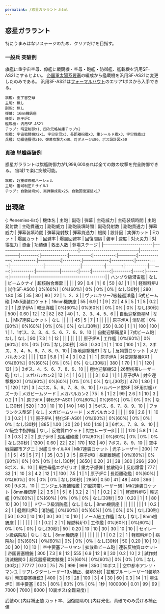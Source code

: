 ```yaml
---
permalink: /惑星ガララント.html
---
```

## 惑星ガララント

特にうまみはないステージのため、クリアだけを目指す。

### 一般兵 突破例

旗艦に重宇宙空母、僚艦に戦闘機・空母・砲艦・防御艦、艦載機を汎用SF-AS21にするとよい。
[帝国軍太陽系要塞](09.帝国軍太陽系要塞.md)の編成から艦載機を汎用SF-AS21に変更したのみである。
汎用SF-AS21は[フォーマルハウト](29.フォーマルハウト.md)のエリア1ボスから入手できる。

```
旗艦: 重宇宙空母
主砲: 無し
副砲: 無し
弾幕: 16mm機銃座
機関: 原子炉C
艦載機: 汎用SF-AS21
チップ: 時空制御x1、四次元格納庫チップx2
僚艦: 宇宙戦闘機X2x1、宇宙空母x3、長距離砲艦x3、重シールド艦x3、宇宙戦艦x2
兵種: 功績値獲得x10、弾幕攻撃力x40、対ダメージx80、ボス設計図x50
```

### 真破 単艦突破例

惑星ガララントは旗艦防御力が1,999,600あれば全ての敵の攻撃を完全防御できる。
宙域1で楽に突破可能。

```
旗艦: 超重改修艦ハーシェル
主砲: 宙域制圧ミサイル1
チップ: 自動装填x8、実弾錬成術x25、自動回復遅延x17
```

## 出現敵

{: #enemies-list}
| 機体名                  | 主砲                                   | 副砲                         | 弾幕           | 主砲威力 | 主砲装填時間 | 主砲発射数 | 主砲貫通力 | 副砲威力 | 副砲装填時間 | 副砲発射数 | 副砲貫通力 | 弾幕威力 | 弾幕装填時間 | 弾幕発射数 | 弾幕貫通力 | 機関            | 設計図           | 実弾カット | Eカット | 爆風カット | 回避率 | 爆風回避率 | 回復間隔   |    装甲 | 速度 | 対火災力 | 対電磁力 | 資金 | 功績値 | 救出人数 | 登場ステージ                         |
|-------------------------|----------------------------------------|------------------------------|----------------|---------:|-------------:|-----------:|-----------:|---------:|-------------:|-----------:|-----------:|---------:|-------------:|-----------:|-----------:|-----------------|------------------|-----------:|--------:|-----------:|-------:|-----------:|------------|--------:|-----:|---------:|---------:|-----:|-------:|---------:|--------------------------------------|
| ハンゾウ級潜宙艦        | なし                                   | ビームクナイ                 | 超核融合爆雷   |          |              |            |            |       99 |          0.4 |          1 |          6 |       50 |          8.1 |          1 |          1 | 軽燃料炉J       | 試作SF-AS00      |    0%[60%] | 0%[60%] |         0% |     0% |         0% | なし[30秒] |     280 | 1.80 |       35 |       35 |   80 |     80 |       22 | 1、2、3                              |
| ヴァルキリー7級軽巡洋艦 | 5式ビーム砲                            | Mk5連装ロケット              | 16mm機銃座     |       55 |          6.9 |          1 |          9 |       22 |          4.5 |          5 |          1 |        5 |          0.2 |          2 |          1 | 原子炉A         | 軽巡洋艦         |    0%[60%] | 0%[60%] |         0% |     0% |         0% | なし[30秒] |     500 | 0.60 |       12 |       12 |   82 |     82 |       40 | 1、2、3、4、5、6                     |
| 自動迎撃衛星M           | なし                                   | Mk7連装ロケット              | なし           |          |              |            |            |       45 |            5 |          7 |          1 |          |              |            |            | 原子炉A         | 消防艦           |    0%[60%] | 0%[60%] |         0% |     0% |         0% | なし[30秒] |     250 | 0.30 |        1 |        1 |  100 |    100 |        1 | 1、1ボス、2、3、4、5、6、7、8、9、10 |
| 自動迎撃衛星B           | 7式ビーム砲                            | なし                         | なし           |       90 |          7.3 |          1 |         12 |          |              |            |            |          |              |            |            | 原子炉A         | 工作艦           |    0%[60%] | 0%[60%] |         0% |     0% |         0% | なし[30秒] |     350 | 0.30 |        1 |        1 |  100 |    100 |        1 | 2、2ボス、3、4、5、6、7、8、9、10    |
| 極地迎撃機S1            | なし                                   | 反物質ロケット               | メガバルカン2  |          |              |            |            |      120 |          5.8 |          1 |          4 |        3 |          0.2 |          1 |          1 | 原子炉A         | 対空迎撃機XX1    |    0%[60%] | 0%[60%] |         0% |     0% |         0% | なし[30秒] |     380 | 1.70 |        1 |        1 |  120 |    121 |        3 | 3ボス、4、5、6、7、8、9、10          |
| 極地迎撃機S2            | 26型携帯レーザー砲                     | なし                         | メガバルカン2  |       12 |            4 |          1 |          6 |          |              |            |            |        3 |          0.2 |          1 |          1 | 原子炉A         | 対空迎撃機XX1    |    0%[60%] | 0%[60%] |         0% |     0% |         0% | なし[30秒] |     470 | 1.80 |        1 |        1 |  120 |    121 |        3 | 4ボス、5、6、7、8、9、10             |
| ハルバード型SF          | SF用対艦バズーカ                       | メガビームソード             | メガバルカン2  |       75 |            5 |          1 |          2 |       99 |          2.6 |          1 |         10 |        3 |          0.2 |          1 |          1 | 原子炉A         | 特化SF-AS01      |    0%[60%] | 0%[60%] |         0% |     0% |         0% | なし[30秒] |     520 | 1.30 |       10 |       10 |  140 |    148 |        3 | 5ボス、6、7、8、9、10                |
| ファランクス型SF        | なし                                   | メガビームソード             | メガバルカン2  |          |              |            |            |       99 |          2.6 |          1 |         10 |        3 |          0.2 |          1 |          1 | 原子炉A         | 特化SF-AS01      |    0%[60%] | 0%[60%] |         0% |     0% |         0% | なし[30秒] |     885 | 1.00 |       20 |       20 |  140 |    148 |        3 | 6ボス、7、8、9、10                   |
| A1級空中指揮艇          | なし                                   | 反物質ロケット               | 対空レーザーβ |          |              |            |            |      120 |          5.8 |          1 |          4 |        3 |          0.3 |          2 |          2 | 原子炉B         | 長距離砲艦       |    0%[60%] | 0%[60%] |         0% |     0% |         0% | なし[30秒] |    1200 | 0.60 |       22 |       22 |  170 |    182 |       40 | 7ボス、8、9、10                      |
| 空中戦闘都市アグニ      | 対艦ミサイルX4                         | Mk7連装ロケット              | 光子レーザー   |      200 |           17 |          1 |          5 |       45 |            5 |          7 |          1 |       35 |          0.3 |          3 |          5 | 原子炉B         | 長距離砲艦       |    0%[60%] | 0%[60%] |         0% |     0% |         0% | なし[30秒] |    3650 | 0.20 |       31 |       38 |  300 |    266 |      200 | 8ボス、9、10                         |
| 飛空母艦エグゼリオ      | 重力子爆弾                             | 拡散砲G                      | 反応爆雷       |      777 |           32 |          1 |         10 |        3 |          4.2 |         12 |          1 |      100 |          7.5 |          1 |          1 | 原子炉C         | 長距離砲艦       |    0%[60%] | 0%[60%] |         0% |     0% |         0% | なし[30秒] |    2850 | 0.50 |       41 |       48 |  400 |    366 |       80 | 9ボス、10                            |
| エンジェル級補給艦      | 21型携帯レーザー砲                     | Mk2連装ロケット              | 8mm機銃座      |        2 |          3.5 |          1 |          5 |        6 |          3.2 |          2 |          1 |        1 |          0.2 |          2 |          1 | 軽燃料炉G       | 輸送艦           |    0%[60%] | 0%[60%] |         0% |     0% |         0% | なし[30秒] |      50 | 0.20 |        1 |        1 |   80 |     10 |       30 | 10                                   |
| ドワーフ級消防艦        | なし                                   | なし                         | 8mm機銃座      |          |              |            |            |          |              |            |            |        1 |          0.2 |          2 |          1 | 軽燃料炉D       | 消防艦           |    0%[60%] | 0%[60%] |         0% |     0% |         0% | なし[30秒] |      50 | 0.20 |       10 |       10 |   30 |     30 |       10 | 10                                   |
| ノーム級工作艦          | なし                                   | なし                         | 8mm機銃座      |          |              |            |            |          |              |            |            |        1 |          0.2 |          2 |          1 | 軽燃料炉D       | 工作艦           |    0%[60%] | 0%[60%] |         0% |     0% |         0% | なし[30秒] |      50 | 0.20 |       10 |       10 |   30 |     30 |       10 | 10                                   |
| セイレーン級病院船      | なし                                   | なし                         | 8mm機銃座      |          |              |            |            |          |              |            |            |        1 |          0.2 |          2 |          1 | 軽燃料炉D       | 病院船           |    0%[60%] | 0%[60%] |         0% |     0% |         0% | なし[30秒] |      50 | 0.20 |       10 |       10 |   30 |     30 |       10 | 10                                   |
| 空中要塞アーリマン      | 拡散重ビーム砲                         | 連装反物質ロケット           | 帝国要塞機銃   |      300 |          7.3 |          8 |         12 |      555 |          6.9 |         12 |          8 |       30 |          0.2 |         10 |          2 | 試作対消滅機関G | 超兵器搭載実験機 |    0%[60%] | 0%[60%] |         0% |     0% |         0% | なし[30秒] |   77777 | 0.10 |       75 |       75 |  999 |    999 |      350 | 10ボス                               |
| 空中都市アンリ・マンユ  | リフレクターレーザー1(Lv補正、装填3秒) | 拡散ブルーレーザー1(装填3秒) | 帝国要塞機銃3  |      400 |            3 |         16 |         28 |      100 |            3 |          4 |         30 |       60 |          0.3 |         14 |          1 | 星生炉E         | 空中要塞         |        80% |     80% |        80% |     0% |         0% | 1秒        | 1000000 | 0.01 |       99 |       99 | 7000 |   7000 |     8000 | 10裏ボス(全難易度)                   |

武装の( )内は補正値
カット率、回復間隔の[ ]内は光化、真破でのみ受ける補正値
